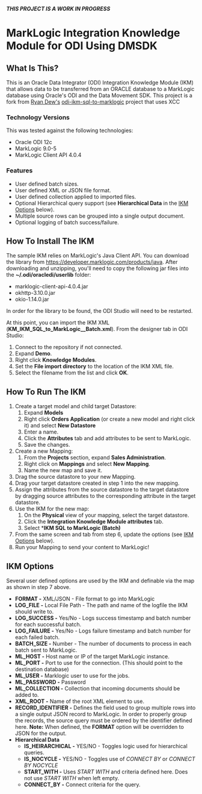 
_**THIS PROJECT IS A WORK IN PROGRESS**_

# MarkLogic Integration Knowledge Module for ODI Using DMSDK

## What Is This?
This is an Oracle Data Integrator (ODI) Integration Knowledge Module (IKM) that allows data to be transferred from an ORACLE database to a MarkLogic database using Oracle's ODI and the Data Movement SDK. This project is a fork from [Ryan Dew's](https://github.com/ryanjdew) [odi-ikm-sql-to-marklogic](https://github.com/ryanjdew/odi-ikm-sql-to-marklogic) project that uses XCC

### Technology Versions
This was tested against the following technologies:

- Oracle ODI 12c
- MarkLogic 9.0-5
- MarkLogic Client API 4.0.4

### Features
 * User defined batch sizes.
 * User defined XML or JSON file format.
 * User defined collection applied to imported files.
 * Optional Hierarchical query support (see __Hierarchical Data__ in the [IKM Options](#ikm-options) below).
 * Multiple source rows can be grouped into a single output document.
 * Optional logging of batch success/failure.

## How To Install The IKM
The sample IKM relies on MarkLogic's Java Client API. You can download the library from https://developer.marklogic.com/products/java. After downloading and unzipping, you'll need to copy the following jar files into the __~/.odi/oracledi/userlib__ folder:

* marklogic-client-api-4.0.4.jar
* okhttp-3.10.0.jar
* okio-1.14.0.jar 

In order for the library to be found, the ODI Studio will need to be restarted.

At this point, you can import the IKM XML (**KM_IKM_SQL_to_MarkLogic__Batch.xml**). 
From the designer tab in ODI Studio:
1. Connect to the repository if not connected.
2. Expand **Demo**.
3. Right click **Knowledge Modules**.
4. Set the **File import directory** to the location of the IKM XML file.
5. Select the filename from the list and click **OK**.

## How To Run The IKM

1. Create a target model and child target Datastore:
   1. Expand **Models**
   2. Right click **Orders Application** (or create a new model and right click it) and select **New Datastore**
   3. Enter a name.
   4. Click the **Attributes** tab and add attributes to be sent to MarkLogic.
   5. Save the changes.
2. Create a new Mapping:
   1. From the **Projects** section, expand **Sales Administration**.
   2. Right click on **Mappings** and select **New Mapping**.
   3. Name the new map and save it.
3. Drag the source datastore to your new Mapping.
4. Drag your target datastore created in step 1 into the new mapping.
5. Assign the attributes from the source datastore to the target datastore by dragging source attributes to the corresponding attribute in the target datastore.
6. Use the IKM for the new map:
   1. On the **Physical** view of your mapping, select the target datastore.
   2. Click the **Integration Knowledge Module attributes** tab. 
   3. Select ***IKM SQL to MarkLogic (Batch)**
7. From the same screen and tab from step 6, update the options (see [IKM Options](#ikm-options) below).
8. Run your Mapping to send your content to MarkLogic!

## IKM Options
Several user defined options are used by the IKM and definable via the map as shown in step 7 above.
* **FORMAT -** XML/JSON - File format to go into MarkLogic
* **LOG_FILE -** Local File Path - The path and name of the logfile the IKM should write to.
* **LOG_SUCCESS -** Yes/No - Logs success timestamp and batch number for each successful batch.
* **LOG_FAILURE -** Yes/No - Logs failure timestamp and batch number for each failed batch.
* **BATCH_SIZE -** Number - The number of documents to process in each batch sent to MarkLogic.
* **ML_HOST -** Host name or IP of the target MarkLogic instance.
* **ML_PORT -** Port to use for the connection. (This should point to the destination database)
* **ML_USER -** Marklogic user to use for the jobs.
* **ML_PASSWORD -** Password
* **ML_COLLECTION -** Collection that incoming documents should be added to.
* **XML_ROOT -** Name of the root XML element to use.
* **RECORD_IDENTIFIER -** Defines the field used to group multiple rows into a single output JSON record to MarkLogic. In order to properly group the records, the source query must be ordered by the identifier defined here.
__Note:__ When defined, the **FORMAT** option will be overridden to JSON for the output.
* **Hierarchical Data**
  * **IS_HEIRARCHICAL -** YES/NO - Toggles logic used for hierarchical queries.
  * **IS_NOCYCLE -** YES/NO - Toggles use of _CONNECT BY_ or _CONNECT BY NOCYCLE_
  * **START_WITH -** Uses _START WITH_ and criteria defined here. Does not use _START WITH_ when left empty.
  * **CONNECT_BY -** Connect criteria for the query.